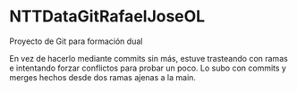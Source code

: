# NTTDataGitRafaelJoseOL
Proyecto de Git para formación dual

En vez de hacerlo mediante commits sin más, estuve trasteando con ramas e intentando forzar conflictos para probar un poco. 
Lo subo con commits y merges hechos desde dos ramas ajenas a la main.
